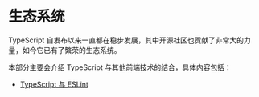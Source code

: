 # 生态系统

TypeScript 自发布以来一直都在稳步发展，其中开源社区也贡献了非常大的力量，如今它已有了繁荣的生态系统。

本部分主要会介绍 TypeScript 与其他前端技术的结合，具体内容包括：

- [TypeScript 与 ESLint](eslint.md)
